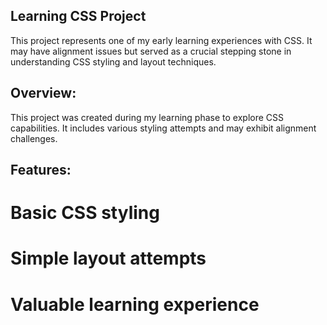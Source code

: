 ## Learning CSS Project
This project represents one of my early learning experiences with CSS. It may have alignment issues but served as a crucial stepping stone in understanding CSS styling and layout techniques.

## Overview:
This project was created during my learning phase to explore CSS capabilities. It includes various styling attempts and may exhibit alignment challenges.

## Features:
# Basic CSS styling
# Simple layout attempts
# Valuable learning experience
